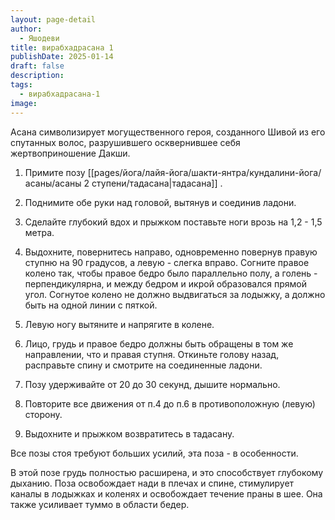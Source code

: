 ```yaml
---
layout: page-detail
author:
  - Яшодеви
title: вирабхадрасана 1
publishDate: 2025-01-14
draft: false
description: 
tags:
  - вирабхадрасана-1
image:
---
```

Асана символизирует могущественного героя, созданного Шивой из его спутанных волос, разрушившего осквернившее себя жертвоприношение Дакши. 

1. Примите позу [[pages/йога/лайя-йога/шакти-янтра/кундалини-йога/асаны/асаны 2 ступени/тадасана|тадасана]] . 

2. Поднимите обе руки над головой, вытянув и соединив ладони. 

3. Сделайте глубокий вдох и прыжком поставьте ноги врозь на 1,2 - 1,5 метра. 

4. Выдохните, повернитесь направо, одновременно повернув правую ступню на 90 градусов, а левую - слегка вправо. Согните правое колено так, чтобы правое бедро было параллельно полу, а голень - перпендикулярна, и между бедром и икрой образовался прямой угол. Согнутое колено не должно выдвигаться за лодыжку, а должно быть на одной линии с пяткой. 

5. Левую ногу вытяните и напрягите в колене. 

6. Лицо, грудь и правое бедро должны быть обращены в том же направлении, что и правая ступня. Откиньте голову назад, расправьте спину и смотрите на соединенные ладони. 

7. Позу удерживайте от 20 до 30 секунд, дышите нормально. 

8. Повторите все движения от п.4 до п.6 в противоположную (левую) сторону. 

9. Выдохните и прыжком возвратитесь в тадасану. 

Все позы стоя требуют больших усилий, эта поза - в особенности. 

В этой позе грудь полностью расширена, и это способствует глубокому дыханию. Поза освобождает нади в плечах и спине, стимулирует каналы в лодыжках и коленях и освобождает течение праны в шее. Она также усиливает туммо в области бедер.